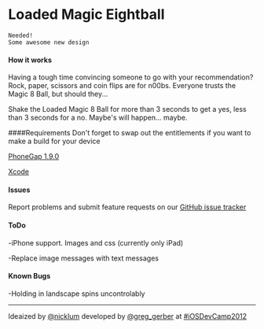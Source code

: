 # Loaded Magic Eightball

	Needed!
	Some awesome new design

#### How it works
Having a tough time convincing someone to go with your recommendation?  Rock, paper, scissors and coin flips are for n00bs.  Everyone trusts the Magic 8 Ball, but should they...

Shake the Loaded Magic 8 Ball for more than 3 seconds to get a yes, less than 3 seconds for a no.  Maybe's will happen... maybe.

####Requirements
Don't forget to swap out the entitlements if you want to make a build for your device

[PhoneGap 1.9.0](http://phonegap.com/download)

[Xcode](https://developer.apple.com/xcode/)

#### Issues
Report problems and submit feature requests on our [GitHub issue tracker](https://github.com/ggwarpig/Loaded-Magic-8-Ball/issues)

#### ToDo
-iPhone support.  Images and css (currently only iPad)

-Replace image messages with text messages 
#### Known Bugs
-Holding in landscape spins uncontrolably

---

Ideaized by [@nicklum](http://twitter.com/nicklum) developed by [@greg_gerber](http://twitter.com/greg_gerber) at [#iOSDevCamp2012](http://iosdevcamp.org)